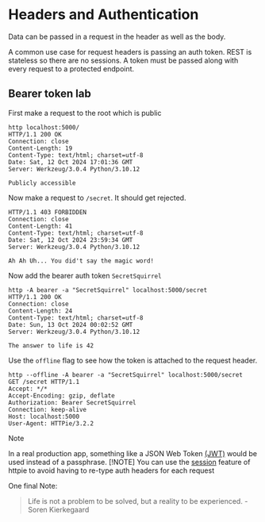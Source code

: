 # Headers and Authentication

Data can be passed in a request in the header as well as the body.

A common use case for request headers is passing an auth token.
REST is stateless so there are no sessions.
A token must be passed along with every request to a protected endpoint.

## Bearer token lab

First make a request to the root which is public

```http
http localhost:5000/
HTTP/1.1 200 OK
Connection: close
Content-Length: 19
Content-Type: text/html; charset=utf-8
Date: Sat, 12 Oct 2024 17:01:36 GMT
Server: Werkzeug/3.0.4 Python/3.10.12

Publicly accessible
```

Now make a request to `/secret`.
It should get rejected.

```http
HTTP/1.1 403 FORBIDDEN
Connection: close
Content-Length: 41
Content-Type: text/html; charset=utf-8
Date: Sat, 12 Oct 2024 23:59:34 GMT
Server: Werkzeug/3.0.4 Python/3.10.12

Ah Ah Uh... You did't say the magic word!

```

Now add the bearer auth token `SecretSquirrel`

```http
http -A bearer -a "SecretSquirrel" localhost:5000/secret
HTTP/1.1 200 OK
Connection: close
Content-Length: 24
Content-Type: text/html; charset=utf-8
Date: Sun, 13 Oct 2024 00:02:52 GMT
Server: Werkzeug/3.0.4 Python/3.10.12

The answer to life is 42

```

Use the `offline` flag to see how the token is attached to the request header.

```http
http --offline -A bearer -a "SecretSquirrel" localhost:5000/secret
GET /secret HTTP/1.1
Accept: */*
Accept-Encoding: gzip, deflate
Authorization: Bearer SecretSquirrel
Connection: keep-alive
Host: localhost:5000
User-Agent: HTTPie/3.2.2

```

> [!NOTE]
> In a real production app, something like a JSON Web Token [(JWT)](https://jwt.io/)
> would be used instead of a passphrase.
> [!NOTE]
> You can use the [session](https://httpie.io/docs/cli/sessions) feature
> of httpie to avoid having to re-type auth headers
> for each request

One final Note:

> Life is not a problem to be solved, but a reality to be experienced.
> \- Soren Kierkegaard
